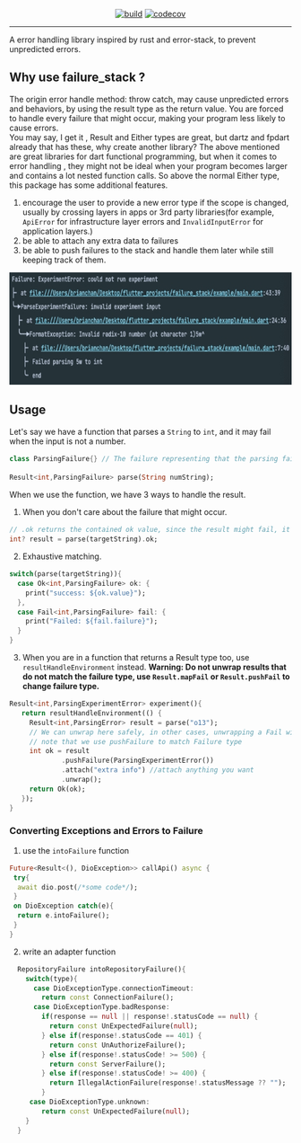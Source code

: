 </p>

<p align="center">
<a href=""><img src="https://github.com/SpeedReach/failure_stack/actions/workflows/build.yml/badge.svg" alt="build"></a>
<a href=""><img src="https://codecov.io/gh/SpeedReach/failure_stack/blob/main/graph/badge.svg" alt="codecov"></a>
</p>

---

A error handling library inspired by rust and error-stack, to prevent unpredicted errors.

## Why use failure_stack ?
The origin error handle method: throw catch, may cause unpredicted errors and behaviors,
 by using the result type as the return value. You are forced to handle every failure that might 
occur, making your program less likely to cause errors.  
You may say, I get it , Result and Either types are great, but dartz and fpdart already that
has these, why create another library?  The above mentioned are great libraries for dart functional programming,
but when it comes to error handling , they might not be ideal when your program becomes larger and contains a lot nested function calls.
So above the normal Either type, this package has some additional features.

1. encourage the user to provide a new error type if the scope is changed, usually by crossing layers in apps or 3rd party libraries(for example, `ApiError` for infrastructure layer errors and `InvalidInputError` for application layers.)
2. be able to attach any extra data to failures
3. be able to push failures to the stack and handle them later while still keeping track of them.

<p>
  <img src="https://github.com/SpeedReach/failure_stack/blob/main/doc/example_1.jpg?raw=true"
    alt="An image of the failure stack" height="200"/>
</p>

## Usage

Let's say we have a function that parses a `String` to `int`, and it may fail when the input is not a number.
```dart
class ParsingFailure{} // The failure representing that the parsing failed

Result<int,ParsingFailure> parse(String numString);

```
When we use the function, we have 3 ways to handle the result.

1. When you don't care about the failure that might occur.
```dart
// .ok returns the contained ok value, since the result might fail, it is a nullable type.
int? result = parse(targetString).ok;
```
2. Exhaustive matching.
```dart
switch(parse(targetString)){
  case Ok<int,ParsingFailure> ok: {
    print("success: ${ok.value}");
  },  
  case Fail<int,ParsingFailure> fail: {
    print("Failed: ${fail.failure}");
  } 
}
```
3. When you are in a function that returns a Result type too,
use `resultHandleEnvironment` instead.
   **Warning: Do not unwrap results that do not match the failure type, use `Result.mapFail` or `Result.pushFail` to change failure type.**
```dart
Result<int,ParsingExperimentError> experiment(){
   return resultHandleEnvironment(() {
     Result<int,ParsingError> result = parse("o13");
     // We can unwrap here safely, in other cases, unwrapping a Fail will throw error.
     // note that we use pushFailure to match Failure type
     int ok = result
             .pushFailure(ParsingExperimentError())
             .attach("extra info") //attach anything you want
             .unwrap();
     return Ok(ok);
   });
}
```

### Converting Exceptions and Errors to Failure

1. use the `intoFailure` function
```dart
Future<Result<(), DioException>> callApi() async {
 try{
  await dio.post(/*some code*/);
 }
 on DioException catch(e){
  return e.intoFailure();
 }
}
```
2. write an adapter function
```dart
  RepositoryFailure intoRepositoryFailure(){
    switch(type){
      case DioExceptionType.connectionTimeout:
        return const ConnectionFailure();
      case DioExceptionType.badResponse:
        if(response == null || response!.statusCode == null) {
          return const UnExpectedFailure(null);
        } else if(response!.statusCode == 401) {
          return const UnAuthorizeFailure();
        } else if(response!.statusCode! >= 500) {
          return const ServerFailure();
        } else if(response!.statusCode! >= 400) {
          return IllegalActionFailure(response!.statusMessage ?? "");
        }
     case DioExceptionType.unknown:
        return const UnExpectedFailure(null);
    }
  }
```